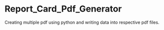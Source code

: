 # Report_Card_Pdf_Generator
Creating multiple pdf using python and writing data into respective pdf files.
